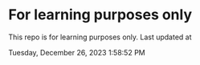 # For learning purposes only
This repo is for learning purposes only.
Last updated at

Tuesday, December 26, 2023 1:58:52 PM

